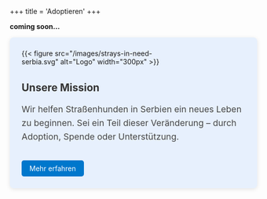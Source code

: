 +++
title = 'Adoptieren'
+++

**coming soon...**

<div style="display: flex; flex-wrap: wrap; gap: 2rem; align-items: center; background-color: #e7f0fd; padding: 1.5rem; border-radius: 8px; box-shadow: 0 2px 8px rgba(0,0,0,0.1);">

  <div style="flex: 0 0 300px;">
    {{< figure src="/images/strays-in-need-serbia.svg" alt="Logo" width="300px" >}}
  </div>

  <div style="flex: 1;">
    <h2 style="margin-top: 0; color: #333;">Unsere Mission</h2>
    <p style="font-size: 1.1rem; line-height: 1.6; color: #444;">
      Wir helfen Straßenhunden in Serbien ein neues Leben zu beginnen. Sei ein Teil dieser Veränderung –
      durch Adoption, Spende oder Unterstützung.
    </p>
    <a href="/unser-verein/" style="display: inline-block; margin-top: 1rem; background-color: #0077cc; color: white; padding: 0.5rem 1rem; border-radius: 5px; text-decoration: none;">Mehr erfahren</a>
  </div>

</div>

